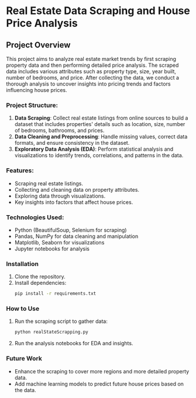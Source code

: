 # Real Estate Data Scraping and House Price Analysis

## Project Overview

This project aims to analyze real estate market trends by first scraping property data and then performing detailed price analysis. The scraped data includes various attributes such as property type, size, year built, number of bedrooms, and price. After collecting the data, we conduct a thorough analysis to uncover insights into pricing trends and factors influencing house prices.

### Project Structure:
1. **Data Scraping**: Collect real estate listings from online sources to build a dataset that includes properties' details such as location, size, number of bedrooms, bathrooms, and prices.
2. **Data Cleaning and Preprocessing**: Handle missing values, correct data formats, and ensure consistency in the dataset.
3. **Exploratory Data Analysis (EDA)**: Perform statistical analysis and visualizations to identify trends, correlations, and patterns in the data.

### Features:
- Scraping real estate listings.
- Collecting and cleaning data on property attributes.
- Exploring data through visualizations.
- Key insights into factors that affect house prices.

### Technologies Used:
- Python (BeautifulSoup, Selenium for scraping)
- Pandas, NumPy for data cleaning and manipulation
- Matplotlib, Seaborn for visualizations
- Jupyter notebooks for analysis

### Installation
1. Clone the repository.
2. Install dependencies:
   ```bash
   pip install -r requirements.txt
   ```

### How to Use
1. Run the scraping script to gather data:
   ```bash
   python realStateScrapping.py
   ```
2. Run the analysis notebooks for EDA and insights.

### Future Work
- Enhance the scraping to cover more regions and more detailed property data.
- Add machine learning models to predict future house prices based on the data.


